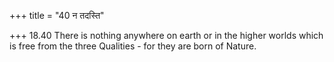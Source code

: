 +++
title = "40 न तदस्ति"

+++
18.40 There is nothing anywhere on earth or in the higher worlds which
is free from the three Qualities - for they are born of Nature.
